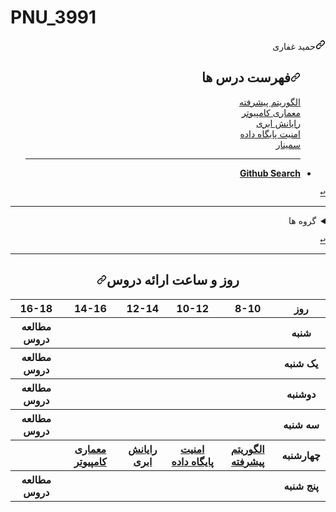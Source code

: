 # PNU_3991
<div dir="rtl">
<a id="user-content-حمید غفاری" class="anchor" aria-hidden="true" href="#حمید غفاری"><svg class="octicon octicon-link" viewBox="0 0 16 16" version="1.1" width="16" height="16" aria-hidden="true"><path fill-rule="evenodd" d="M7.775 3.275a.75.75 0 001.06 1.06l1.25-1.25a2 2 0 112.83 2.83l-2.5 2.5a2 2 0 01-2.83 0 .75.75 0 00-1.06 1.06 3.5 3.5 0 004.95 0l2.5-2.5a3.5 3.5 0 00-4.95-4.95l-1.25 1.25zm-4.69 9.64a2 2 0 010-2.83l2.5-2.5a2 2 0 012.83 0 .75.75 0 001.06-1.06 3.5 3.5 0 00-4.95 0l-2.5 2.5a3.5 3.5 0 004.95 4.95l1.25-1.25a.75.75 0 00-1.06-1.06l-1.25 1.25a2 2 0 01-2.83 0z"></path></svg></a>حمید غفاری</h1>
<ul>
  <h2><a id="user-content-فهرست-درس-ها" class="anchor" aria-hidden="true" href="#فهرست-درس-ها"><svg class="octicon octicon-link" viewBox="0 0 16 16" version="1.1" width="16" height="16" aria-hidden="true"><path fill-rule="evenodd" d="M7.775 3.275a.75.75 0 001.06 1.06l1.25-1.25a2 2 0 112.83 2.83l-2.5 2.5a2 2 0 01-2.83 0 .75.75 0 00-1.06 1.06 3.5 3.5 0 004.95 0l2.5-2.5a3.5 3.5 0 00-4.95-4.95l-1.25 1.25zm-4.69 9.64a2 2 0 010-2.83l2.5-2.5a2 2 0 012.83 0 .75.75 0 001.06-1.06 3.5 3.5 0 00-4.95 0l-2.5 2.5a3.5 3.5 0 004.95 4.95l1.25-1.25a.75.75 0 00-1.06-1.06l-1.25 1.25a2 2 0 01-2.83 0z"></path></svg></a>فهرست درس ها</h2>
<p><a href="https://github.com/AliRazavi-edu/PNU_3991/tree/master/_MSc/AdvancedAlgorithms#TOC">	الگوریتم پیشرفته	</a>
<br>
<a href="https://github.com/hamidghaffarii/-./blob/main/README.md">	معماری کامپیوتر	</a>
<br>
<a href="https://github.com/hamidghaffarii/-1/blob/main/README.md">	رایانش ابری	</a>	
<br>
  <a href="https://github.com/hamidghaffarii/-2/blob/main/README.md">	امنیت پایگاه داده	</a>
<br>
<a href="https://github.com/hamidghaffarii/.-/blob/main/README.md">	سمينار	</a></p>
<hr>




<li><a href="https://github.com/search?q=algorithm-visualization&amp;type=Repositories"><strong>Github Search</strong></a></li>
</ul>
<p><a href="#TOC"><kbd><g-emoji class="g-emoji" alias="leftwards_arrow_with_hook" fallback-src="https://github.githubassets.com/images/icons/emoji/unicode/21a9.png">↩</g-emoji></kbd></a></p>
</details>
<hr>
<p><a name="user-content-groups"></a></p>
<details>
    <summary>گروه ها</summary>
<h2><a id="user-content-گروه-ها" class="anchor" aria-hidden="true" href="#گروه-ها"><svg class="octicon octicon-link" viewBox="0 0 16 16" version="1.1" width="16" height="16" aria-hidden="true"><path fill-rule="evenodd" d="M7.775 3.275a.75.75 0 001.06 1.06l1.25-1.25a2 2 0 112.83 2.83l-2.5 2.5a2 2 0 01-2.83 0 .75.75 0 00-1.06 1.06 3.5 3.5 0 004.95 0l2.5-2.5a3.5 3.5 0 00-4.95-4.95l-1.25 1.25zm-4.69 9.64a2 2 0 010-2.83l2.5-2.5a2 2 0 012.83 0 .75.75 0 001.06-1.06 3.5 3.5 0 00-4.95 0l-2.5 2.5a3.5 3.5 0 004.95 4.95l1.25-1.25a.75.75 0 00-1.06-1.06l-1.25 1.25a2 2 0 01-2.83 0z"></path></svg></a>گروه ها</h2>






</ol>
<p><a name="user-content-g-a02"></a></p>
<ol start="2">
<li>G-A02
<ol>
<li><a href="https://github.com/AliRazavi-edu/PNU_3991/tree/master/_MSc/AdvancedAlgorithms/09_%D8%AD%D9%85%D9%8A%D8%AF%20%D8%BA%D9%81%D8%A7%D8%B1%D9%8A">_AdvAlg-09_حميد غفاري</a></li>
<li><a href="https://github.com/AliRazavi-edu/PNU_3991/tree/master/_MSc/AdvancedAlgorithms/1115025_01/09_%D9%85%D8%B5%D8%B7%D9%81%D9%8A%20%D8%B2%D8%A7%D8%B1%D8%B9%20%D8%AF%D8%B3%D8%AA%D9%86%D8%A7%D8%A6%D9%8A">_AdvAlg-09_مصطفي زارع دستنائي</a></li>
<li><a href="https://github.com/AliRazavi-edu/PNU_3991/tree/master/_MSc/AdvancedAlgorithms/1115025_01/10_%D9%85%D8%AD%D9%85%D9%88%D8%AF%20%D8%B3%D9%82%D8%B1%D8%AC%D9%88%D9%82%D9%8A">_AdvAlg-10_محمود سقرجوقي</a></li>
</ol>
</li>
  



</details>
<p><a href="#TOC"><kbd><g-emoji class="g-emoji" alias="leftwards_arrow_with_hook" fallback-src="https://github.githubassets.com/images/icons/emoji/unicode/21a9.png">↩</g-emoji></kbd></a></p>
</div>
</article>
      </div>
  </div>



  </div>
</div>

  
  </div>

  </div>






</ol>
<hr>
<div align="center">
<h2><a id="user-content-روز-و-ساعت-ارائه-دروس" class="anchor" aria-hidden="true" href="#روز-و-ساعت-ارائه-دروس"><svg class="octicon octicon-link" viewBox="0 0 16 16" version="1.1" width="16" height="16" aria-hidden="true"><path fill-rule="evenodd" d="M7.775 3.275a.75.75 0 001.06 1.06l1.25-1.25a2 2 0 112.83 2.83l-2.5 2.5a2 2 0 01-2.83 0 .75.75 0 00-1.06 1.06 3.5 3.5 0 004.95 0l2.5-2.5a3.5 3.5 0 00-4.95-4.95l-1.25 1.25zm-4.69 9.64a2 2 0 010-2.83l2.5-2.5a2 2 0 012.83 0 .75.75 0 001.06-1.06 3.5 3.5 0 00-4.95 0l-2.5 2.5a3.5 3.5 0 004.95 4.95l1.25-1.25a.75.75 0 00-1.06-1.06l-1.25 1.25a2 2 0 01-2.83 0z"></path></svg></a>روز و ساعت ارائه دروس</h2>
</div>
<div dir="ltr">
  
  <table>
  <tbody><tr>
    <th>16-18</th>
    <th>14-16</th>
    <th>12-14</th>
    <th>10-12</th>
    <th>8-10</th>
    <th>روز</th>
  </tr>
  <tr>
    <th>مطالعه دروس </th>
    <th> </th>
    <th> </th>
    <th></th>
    <th> </th>
    <th>شنبه</th>
  </tr>
   <tr>
    <th>مطالعه دروس</th>
    <th></th>
    <th></th>
    <th></th>
    <th> </th>
    <th>یک شنبه</th>
  </tr>
   <tr>
     <th> مطالعه دروس </th>
     <th> </th>
     <th> </th>
    <th></th> 
    <th></th>
  <th>دوشنبه</th>
  </tr>
   <tr>
    <th>مطالعه دروس</th>
    <th></th>
    <th></th>
    <th></th>
    <th></th>
    <th>سه شنبه</th>
  </tr>
     <tr>
    <th></th>
     <th><a href="https://github.com/hamidghaffarii/-./blob/main/README.md">	معماری کامپیوتر	</a> </th>
     <th><a href="https://github.com/hamidghaffarii/-1/blob/main/README.md">	رایانش ابری	</a></th>
     <th> <a href="https://github.com/hamidghaffarii/-2/blob/main/README.md">	امنیت پایگاه داده	</a></th>
    <th><a href="https://github.com/AliRazavi-edu/PNU_3991/tree/master/_MSc/AdvancedAlgorithms#TOC">	الگوریتم پیشرفته	</a></th>
    <th>چهارشنبه</th>
  </tr>
    
   <tr>
    <th>مطالعه دروس</th>
    <th></th>
    <th></th>
    <th></th>
     <th> </th>
    <th>پنج شنبه</th>
  </tr>
  
</tbody></table>
</div>
</div></article>
      </div>
  </div>
